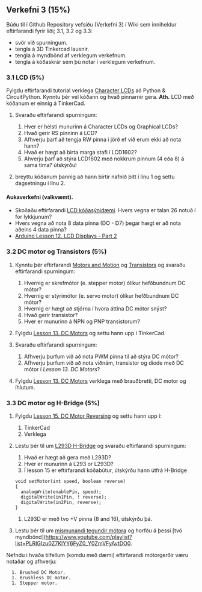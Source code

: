 
## Verkefni 3 (15%)
Búðu til í Github Repository vefsíðu (Verkefni 3) í Wiki sem inniheldur eftirfarandi fyrir liði; 3.1, 3.2 og 3.3:

* svör við spurningum.
* tengla á 3D Tinkercad lausnir.
* tengla á myndbönd af verklegum verkefnum.
* tengla á kóðaskrár sem þú notar í verklegum verkefnum.


### 3.1 LCD (5%)
Fylgdu eftirfarandi tutorial verklega [Character LCDs](https://learn.adafruit.com/character-lcds/overview) að Python & CircuitPython. Kynntu þér vel kóðann og hvað pinnarnir gera.
**Ath.** LCD með kóðanum er einnig á TinkerCad.

1. Svaraðu eftirfarandi spurningum:

   1. Hver er helsti munurinn á Character LCDs og Graphical LCDs?
   1. Hvað gerir RS pinninn á LCD?
   1. Afhverju þarf að tengja RW pinna í jörð ef við erum ekki að nota hann? 
   1. Hvað er hægt að birta marga stafi í LCD1602?
   1. Ahverju þarf að stýra LCD1602 með nokkrum pinnum (4 eða 8) á sama tíma? útskýrðu!

1. breyttu kóðanum þannig að hann birtir nafnið þitt í línu 1 og settu dagsetningu í línu 2.


#### Aukaverkefni (valkvæmt).
* Skoðaðu eftirfarandi [LCD kóðasýnidæmi](https://github.com/GunnarThorunnarson/VESM2VT05BU/blob/master/PowerSupplyLearningKitforUNO/Lesson%209%20LCD1602/code/LCD1602/LCD1602.ino). Hvers vegna er talan 26 notuð í for lykkjunum?
* Hvers vegna að nota 8 data pinna (DO - D7) þegar hægt er að nota aðeins 4 data pinna? 
* [Arduino Lesson 12. LCD Displays - Part 2](https://learn.adafruit.com/adafruit-arduino-lesson-12-lcd-displays-part-2)


### 3.2 DC motor og Transistors (5%)

1. Kynntu þér eftirfarandi [Motors and Motion](https://www.instructables.com/lesson/Motors-and-Motion/)
og [Transistors](https://www.instructables.com/lesson/Transistors/) og svaraðu eftirfarandi spurningum:

   1. Hvernig er skrefmótor (e. stepper motor) ólíkur hefðbundnum DC mótor? 
   1. Hvernig er stýrimótor (e. servo motor) ólíkur hefðbundnum DC mótor? 
   1. Hvernig er hægt að stjórna í hvora áttina DC mótor snýst?    
   1. Hvað gerir transistor?
   1. Hver er munurinn á NPN og PNP transistorum?

1. Fylgdu [Lesson 13. DC Motors](https://learn.adafruit.com/adafruit-arduino-lesson-13-dc-motors) og settu hann upp í TinkerCad.

1. Svaraðu eftirfarandi spurningum:

   1. Afhverju þurfum við að nota PWM pinna til að stýra DC mótor?
   1. Afhverju þurfum við að nota viðnám, transistor og diode með DC mótor í _Lesson 13. DC Motors_?

1. Fylgdu [Lesson 13. DC Motors](https://learn.adafruit.com/adafruit-arduino-lesson-13-dc-motors) verklega með brauðbretti, DC motor og íhlutum.



### 3.3 DC motor og H-Bridge (5%)

1. Fylgdu [Lesson 15. DC Motor Reversing](https://learn.adafruit.com/adafruit-arduino-lesson-15-dc-motor-reversing) og settu hann upp í:
   1. TinkerCad
   1. Verklega

1. Lestu þér til um [L293D H-Bridge](https://maker.pro/custom/projects/all-you-need-to-know-about-l293d) og svaraðu eftirfarandi spurningum:

   1. Hvað er hægt að gera með L293D?
   1. Hver er munurinn á L293 or L293D?
   1. Í lesson 15 er eftirfarandi kóðabútur, útskýrðu hann útfrá H-Bridge
   ```
   void setMotor(int speed, boolean reverse)
   {
     analogWrite(enablePin, speed);
     digitalWrite(in1Pin, ! reverse);
     digitalWrite(in2Pin, reverse);
   }
   ```
   1. L293D er með tvo +V pinna (8 and 16), útskýrðu þá.
  
1. Lestu þér til um [mismunandi tegundir mótora](https://learn.adafruit.com/adafruit-motor-selection-guide/types-of-motors) og horfðu á þessi [tvö myndbönd](https://www.youtube.com/playlist?list=PLRIGIzu0Z7KlYY6FyZ0_Y0ZmVFyAvtDO0.

Nefndu i hvaða tilfellum (komdu með dæmi) eftirfarandi mótorgerðir væru notaðar og afhverju:

      1. Brushed DC Motor.
      1. Brushless DC motor.
      1. Stepper motor.
      

